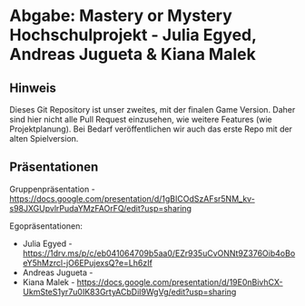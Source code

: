 # Abgabe: Mastery or Mystery Hochschulprojekt - Julia Egyed, Andreas Jugueta & Kiana Malek

## Hinweis
Dieses Git Repository ist unser zweites, mit der finalen Game Version.
Daher sind hier nicht alle Pull Request einzusehen, wie weitere Features (wie Projektplanung). Bei Bedarf veröffentlichen wir auch das erste Repo mit der alten Spielversion.

## Präsentationen
Gruppenpräsentation - https://docs.google.com/presentation/d/1gBICOdSzAFsr5NM_kv-s98JXGUpvlrPudaYMzFAOrFQ/edit?usp=sharing

Egopräsentationen:
- Julia Egyed - https://1drv.ms/p/c/eb041064709b5aa0/EZr935uCvONNt9Z376Oib4oBoeY5hMzrcl-jO6EPujexsQ?e=Lh6zIf
- Andreas Jugueta - 
- Kiana Malek - https://docs.google.com/presentation/d/19E0nBivhCX-UkmSteS1yr7u0IK83GrtyACbDiI9WgVg/edit?usp=sharing
